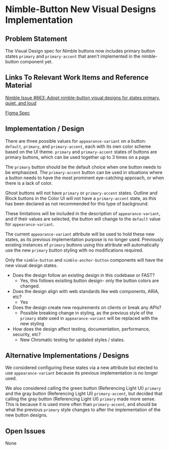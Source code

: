 # Nimble-Button New Visual Designs Implementation

## Problem Statement

The Visual Design spec for Nimble buttons now includes primary button states `primary` and `primary-accent` that aren't implemented in the nimble-button component yet.

## Links To Relevant Work Items and Reference Material

[Nimble Issue #663: Adopt nimble-button visual designs for states primary, quiet, and loud](https://github.com/ni/nimble/issues/663)

[Figma Spec](https://www.figma.com/file/PO9mFOu5BCl8aJvFchEeuN/Nimble_Components?type=design&node-id=1295-77205)

## Implementation / Design

There are three possible values for `appearance-variant` on a button: `default`, `primary`, and `primary-accent`, each with its own color scheme based on the UI theme.
`primary` and `primary-accent` states of buttons are primary buttons, which can be used together up to 3 times on a page.

The `primary` button should be the default choice when one button needs to be emphasized.
The `primary-accent` button can be used in situations where a button needs to have the most prominent eye-catching approach, or when there is a lack of color.

Ghost buttons will not have `primary` or `primary-accent` states.
Outline and Block buttons in the Color UI will not have a `primary-accent` state, as this has been declared as not recommended for this type of background.

These limitations will be included in the description of `appearance-variant`, and if their values are selected, the button will change to the `default` value for `appearance-variant`.

The current `appearance-variant` attribute will be used to hold these new states, as its previous implementation purpose is no longer used. Previously existing instances of `primary` buttons using this attribute will automatically use the new `primary` button styling with no modifications required.

Only the `nimble-button` and `nimble-anchor-button` components will have the new visual design states.

-   Does the design follow an existing design in this codebase or FAST?
    -   Yes, this follows exisiting button design- only the button colors are changed.
-   Does the design align with web standards like web components, ARIA, etc?
    -   Yes
-   Does the design create new requirements on clients or break any APIs?
    -   Possible breaking change in styling, as the previous style of the `primary` state used in `appearance-variant` will be replaced with the new styling
-   How does the design affect testing, documentation, performance, security, etc?
    -   New Chromatic testing for updated styles / states.

## Alternative Implementations / Designs

We considered configuring these states via a new attribute but elected to use `appearance-variant` because its previous implementation is no longer used.

We also considered calling the green button (Referencing Light UI) `primary` and the gray button (Referencing Light UI) `primary-accent`, but decided that calling the gray button (Referencing Light UI) `primary` made more sense. This is because it is used more often than `primary-accent`, and should be what the previous `primary` style changes to after the implementation of the new button designs.

## Open Issues

None
